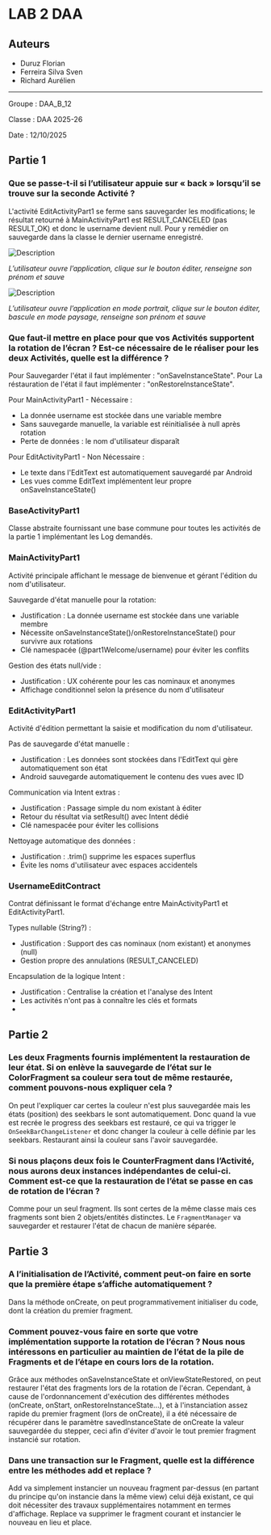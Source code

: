 # LAB 2 DAA
## Auteurs
- Duruz Florian
- Ferreira Silva Sven
- Richard Aurélien

---
Groupe : DAA_B_12

Classe : DAA 2025-26

Date : 12/10/2025

## Partie 1

### Que se passe-t-il si l’utilisateur appuie sur « back » lorsqu’il se trouve sur la seconde Activité ?

L'activité EditActivityPart1 se ferme sans sauvegarder les modifications; le résultat retourné à MainActivityPart1 est RESULT_CANCELED (pas RESULT_OK) et donc le username devient null.
Pour y remédier on sauvegarde dans la classe le dernier username enregistré.

![Description](imgs/Part1UML.png)


*L’utilisateur ouvre l’application, clique sur le bouton éditer, renseigne son prénom et sauve*

<div style="page-break-after: always;"></div>

![Description](imgs/Part1UMLRotation.png) 


*L’utilisateur ouvre l’application en mode portrait, clique sur le bouton éditer, bascule en mode paysage, renseigne son prénom et sauve*

### Que faut-il mettre en place pour que vos Activités supportent la rotation de l’écran ? Est-ce nécessaire de le réaliser pour les deux Activités, quelle est la différence ?

Pour Sauvegarder l'état il faut implémenter : "onSaveInstanceState".
Pour La réstauration de l'état il faut implémenter : "onRestoreInstanceState".

Pour MainActivityPart1 - Nécessaire :
* La donnée username est stockée dans une variable membre
* Sans sauvegarde manuelle, la variable est réinitialisée à null après rotation
* Perte de données : le nom d'utilisateur disparaît

Pour EditActivityPart1 - Non Nécessaire :
* Le texte dans l'EditText est automatiquement sauvegardé par Android
* Les vues comme EditText implémentent leur propre onSaveInstanceState()

### BaseActivityPart1
Classe abstraite fournissant une base commune pour toutes les activités de la partie 1 implémentant les Log demandés.

### MainActivityPart1
Activité principale affichant le message de bienvenue et gérant l'édition du nom d'utilisateur.

Sauvegarde d'état manuelle pour la rotation:
* Justification : La donnée username est stockée dans une variable membre
* Nécessite onSaveInstanceState()/onRestoreInstanceState() pour survivre aux rotations
* Clé namespacée (@part1Welcome/username) pour éviter les conflits

Gestion des états null/vide :
* Justification : UX cohérente pour les cas nominaux et anonymes
* Affichage conditionnel selon la présence du nom d'utilisateur

### EditActivityPart1
Activité d'édition permettant la saisie et modification du nom d'utilisateur.

Pas de sauvegarde d'état manuelle :
* Justification : Les données sont stockées dans l'EditText qui gère automatiquement son état
* Android sauvegarde automatiquement le contenu des vues avec ID

Communication via Intent extras :
* Justification : Passage simple du nom existant à éditer
* Retour du résultat via setResult() avec Intent dédié
* Clé namespacée pour éviter les collisions

Nettoyage automatique des données :
* Justification : .trim() supprime les espaces superflus
* Évite les noms d'utilisateur avec espaces accidentels

### UsernameEditContract
Contrat définissant le format d'échange entre MainActivityPart1 et EditActivityPart1.

Types nullable (String?) :
* Justification : Support des cas nominaux (nom existant) et anonymes (null)
* Gestion propre des annulations (RESULT_CANCELED)

Encapsulation de la logique Intent :
* Justification : Centralise la création et l'analyse des Intent
* Les activités n'ont pas à connaître les clés et formats
* 
## Partie 2
### Les deux Fragments fournis implémentent la restauration de leur état. Si on enlève la sauvegarde de l’état sur le ColorFragment sa couleur sera tout de même restaurée, comment pouvons-nous expliquer cela ?
On peut l'expliquer car certes la couleur n'est plus sauvegardée mais les états (position) des seekbars le sont automatiquement. Donc quand la vue est recrée le progress des seekbars est restauré, ce qui va trigger le `OnSeekBarChangeListener` et donc changer la couleur à celle définie par les seekbars. Restaurant ainsi la couleur sans l'avoir sauvegardée.

### Si nous plaçons deux fois le CounterFragment dans l’Activité, nous aurons deux instances indépendantes de celui-ci. Comment est-ce que la restauration de l’état se passe en cas de rotation de l’écran ?
Comme pour un seul fragment. Ils sont certes de la même classe mais ces fragments sont bien 2 objets/entités distinctes. Le `FragmentManager` va sauvegarder et restaurer l'état de chacun de manière séparée.

## Partie 3

### A l’initialisation de l’Activité, comment peut-on faire en sorte que la première étape s’affiche automatiquement ?

Dans la méthode onCreate, on peut programmativement initialiser du code, dont la création du premier fragment.

### Comment pouvez-vous faire en sorte que votre implémentation supporte la rotation de l’écran ? Nous nous intéressons en particulier au maintien de l’état de la pile de Fragments et de l’étape en cours lors de la rotation.

Grâce aux méthodes onSaveInstanceState et onViewStateRestored, on peut restaurer l'état des fragments lors de la rotation de l'écran.
Cependant, à cause de l'ordonnancement d'exécution des différentes méthodes (onCreate, onStart, onRestoreInstanceState...), et à l'instanciation assez rapide du premier fragment (lors de onCreate), il a été nécessaire de récupérer dans le paramètre savedInstanceState de onCreate la valeur sauvegardée du stepper, ceci afin d'éviter d'avoir le tout premier fragment instancié sur rotation.

### Dans une transaction sur le Fragment, quelle est la différence entre les méthodes add et replace ?

Add va simplement instancier un nouveau fragment par-dessus (en partant du principe qu'on instancie dans la même view) celui déjà existant, ce qui doit nécessiter des travaux supplémentaires notamment en termes d'affichage.
Replace va supprimer le fragment courant et instancier le nouveau en lieu et place.
